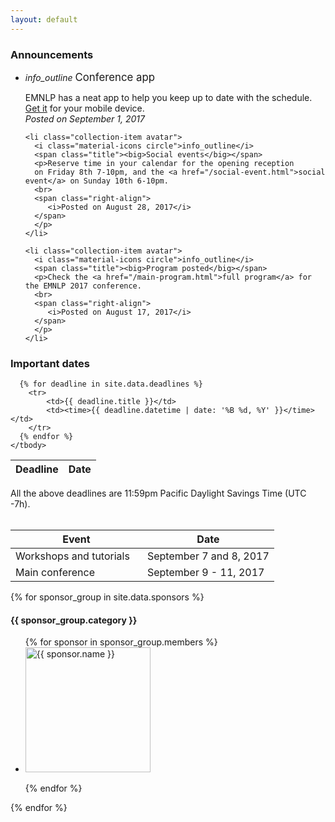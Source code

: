 ```yaml
---
layout: default
---
```


<div class="section">
  <h3>Announcements</h3>
</div>

  <ul class="collection">

  <li class="collection-item avatar">
    <i class="material-icons circle">info_outline</i>
    <span class="title"><big>Conference app</big></span>
    <p>EMNLP has a neat app to help you keep up to date with the schedule.
    <a href="/app.html">Get it</a> for your mobile device.
    <br>
    <span class="right-align">
       <i>Posted on September 1, 2017</i>
    </span>
    </p>
  </li>  

    <li class="collection-item avatar">
      <i class="material-icons circle">info_outline</i>
      <span class="title"><big>Social events</big></span>
      <p>Reserve time in your calendar for the opening reception
      on Friday 8th 7-10pm, and the <a href="/social-event.html">social event</a> on Sunday 10th 6-10pm.
      <br>
      <span class="right-align">
         <i>Posted on August 28, 2017</i>
      </span>
      </p>
    </li>  

    <li class="collection-item avatar">
      <i class="material-icons circle">info_outline</i>
      <span class="title"><big>Program posted</big></span>
      <p>Check the <a href="/main-program.html">full program</a> for the EMNLP 2017 conference.
      <br>
      <span class="right-align">
         <i>Posted on August 17, 2017</i>
      </span>
      </p>
    </li>  


  </ul>

<div id="calendar" class="section">
  <h3>Important dates</h3>

  <table class="striped deadline">
    <thead>
      <tr>
          <th data-field="event">Deadline</th>
          <th data-field="date">Date</th>
      </tr>
    </thead>
    <tbody>

      {% for deadline in site.data.deadlines %}
        <tr>
            <td>{{ deadline.title }}</td>
            <td><time>{{ deadline.datetime | date: '%B %d, %Y' }}</time></td>
        </tr>
      {% endfor %}
    </tbody>
  </table>


  <div class="center-align" style="margin-top: 1em;">
    All the above deadlines are 11:59pm Pacific Daylight Savings Time (UTC -7h).
  </div>

  <br/>

  <table class="striped event">
    <thead>
      <tr>
          <th style="width: 50%" data-field="event">Event</th>
          <th data-field="date">Date</th>
      </tr>
    </thead>
    <tbody>
      <tr>
        <td>Workshops and tutorials</td>
        <td><time>September 7 and 8, 2017</time></td>
      </tr>
      <tr>
        <td>Main conference</td>
        <td><time>September 9 - 11, 2017 </time></td>
      </tr>
    </tbody>
    </table>

</div>

<div id="sponsors" class="section">


{% for sponsor_group in site.data.sponsors %}
  <div class="sponsor-group center-align">
  <h4 style="clear: both;">{{ sponsor_group.category }}</h4>



  <ul>
  {% for sponsor in sponsor_group.members %}
    <li>
       <a href="#{{ sponsor.name }}"><img alt="{{ sponsor.name }}" src="logos/{{ sponsor.shortname }}.png" style="width:200px !important"/></a>
    </li>

  {% endfor %}
  </ul>
  </div>


{% endfor %}




<div style="clear: both"></div>
</div>


<!--
<div id="contacts" class="section">
  <h2>Collocated Events</h2>
  <p>
  EMNLP 2016 is collocated with <a href="	http://amtaweb.org/amta-2016-in-austin-tx">AMTA 2016</a>, hosted by the Association for Machine Translation in the Americas from October 28 to November 1, 2016.
  </p>
  <p>
  <a href="http://www.humancomputation.com/2016/">HCOMP 2016</a>, the 4th AAAI Conference on Human Computation and Crowdsourcing  will also be held in Austin, TX with main conference on October 30 to November 3.
  </p>
</div>
!-->
